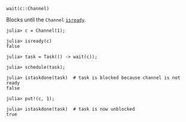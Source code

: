```
wait(c::Channel)
```

Blocks until the `Channel` [`isready`](@ref).

```jldoctest
julia> c = Channel(1);

julia> isready(c)
false

julia> task = Task(() -> wait(c));

julia> schedule(task);

julia> istaskdone(task)  # task is blocked because channel is not ready
false

julia> put!(c, 1);

julia> istaskdone(task)  # task is now unblocked
true
```
